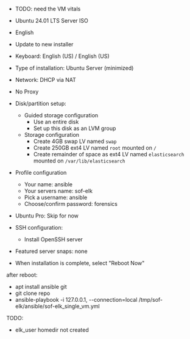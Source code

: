 - TODO: need the VM vitals
- Ubuntu 24.01 LTS Server ISO
- English
- Update to new installer
- Keyboard: English (US) / English (US)
- Type of installation: Ubuntu Server (minimized)
- Network: DHCP via NAT
- No Proxy
- Disk/partition setup:
    - Guided storage configuration
        - Use an entire disk
        - Set up this disk as an LVM group
    - Storage configuration
        - Create 4GB swap LV named `swap`
        - Create 250GB ext4 LV named `root` mounted on `/`
        - Create remainder of space as ext4 LV named `elasticsearch` mounted on `/var/lib/elasticsearch`
- Profile configuration
    - Your name: ansible
    - Your servers name: sof-elk
    - Pick a username: ansible
    - Choose/confirm password: forensics
- Ubuntu Pro: Skip for now
- SSH configuration:
    - Install OpenSSH server
- Featured server snaps: none

- When installation is complete, select "Reboot Now"


after reboot:
- apt install ansible git
- git clone repo
- ansible-playbook -i 127.0.0.1, --connection=local /tmp/sof-elk/ansible/sof-elk_single_vm.yml

TODO:
- elk_user homedir not created